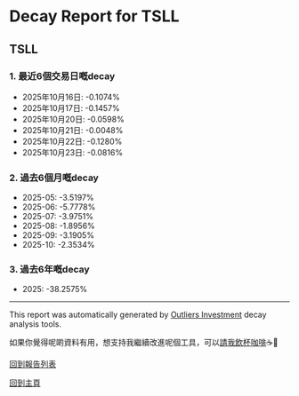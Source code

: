 # Decay Report for TSLL

## TSLL

### 1. 最近6個交易日嘅decay

- 2025年10月16日: -0.1074%
- 2025年10月17日: -0.1457%
- 2025年10月20日: -0.0598%
- 2025年10月21日: -0.0048%
- 2025年10月22日: -0.1280%
- 2025年10月23日: -0.0816%

### 2. 過去6個月嘅decay

- 2025-05: -3.5197%
- 2025-06: -5.7778%
- 2025-07: -3.9751%
- 2025-08: -1.8956%
- 2025-09: -3.1905%
- 2025-10: -2.3534%

### 3. 過去6年嘅decay

- 2025: -38.2575%

------------------------------
This report was automatically generated by [Outliers Investment](https://outliersecon.github.io/Outliers-Investment/) decay analysis tools.

如果你覺得呢啲資料有用，想支持我繼續改進呢個工具，可以[請我飲杯咖啡](https://buymeacoffee.com/outliersecon)☕🙏

[回到報告列表](https://outliersecon.github.io/Outliers-Investment/reports/reports_public)

[回到主頁](https://outliersecon.github.io/Outliers-Investment/)